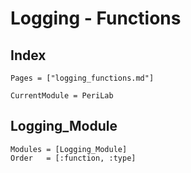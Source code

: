 # Logging - Functions

## Index

```@index
Pages = ["logging_functions.md"]
```

```@meta
CurrentModule = PeriLab
```

## Logging_Module

```@autodocs
Modules = [Logging_Module]
Order   = [:function, :type]
```
